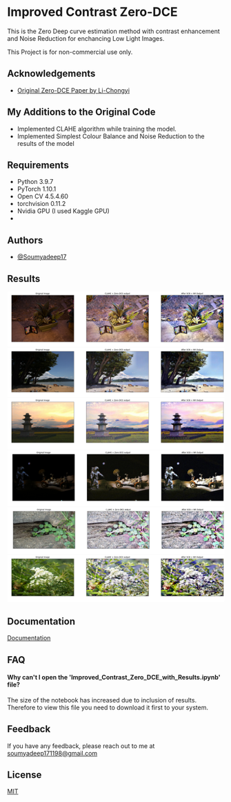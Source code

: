
# Improved Contrast Zero-DCE

This is the Zero Deep curve estimation method with contrast enhancement and Noise Reduction for enchancing Low Light Images.

This Project is for non-commercial use only.



## Acknowledgements

 - [Original Zero-DCE Paper by Li-Chongyi](https://github.com/Li-Chongyi/Zero-DCE)



## My Additions to the Original Code
- Implemented CLAHE algorithm while training the model.
- Implemented Simplest Colour Balance and Noise Reduction to the results of the model

## Requirements

- Python 3.9.7
- PyTorch 1.10.1
- Open CV 4.5.4.60
- torchvision 0.11.2
- Nvidia GPU (I used Kaggle GPU)
- 
## Authors

- [@Soumyadeep17](https://github.com/soumyadeep17/)

## Results

![This is an image](https://github.com/soumyadeep17/Improved_Contrast_Zero-DCE/blob/main/Results/image1.png)
![This is an image](https://github.com/soumyadeep17/Improved_Contrast_Zero-DCE/blob/main/Results/image10.png)
![This is an image](https://github.com/soumyadeep17/Improved_Contrast_Zero-DCE/blob/main/Results/image3.png)
![This is an image](https://github.com/soumyadeep17/Improved_Contrast_Zero-DCE/blob/main/Results/image6.png)
![This is an image](https://github.com/soumyadeep17/Improved_Contrast_Zero-DCE/blob/main/Results/image7.png)
![This is an image](https://github.com/soumyadeep17/Improved_Contrast_Zero-DCE/blob/main/Results/image8.png)

## Documentation

[Documentation](https://linktodocumentation)


## FAQ

#### Why can't I open the 'Improved_Contrast_Zero_DCE_with_Results.ipynb' file?

The size of the notebook has increased due to inclusion of results. Therefore to view this file you need to download it first to your system.



## Feedback

If you have any feedback, please reach out to me at soumyadeep171198@gmail.com


## License

[MIT](https://choosealicense.com/licenses/mit/)

